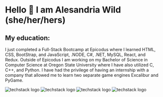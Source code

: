 # Hello 👋 I am Alesandria Wild (she/her/hers) 

## My education:

I just completed a Full-Stack Bootcamp at Epicodus where I learned HTML, CSS, BootStrap, and JavaScript, .NODE, C#, .NET, MySQL, React, and Redux. Outside of Epicodus I am working on my Bachelor of Science in Computer Science at Oregon State University where I have also utilized C, C++, and Python. I have had the privilege of having an internship with a company that allowed me to learn two separate game engines Excalibur and PyGame.

![techstack logo](https://readme-components.vercel.app/api?component=logo&logo=javascript&text=true&animation=spin&fill=000000)
![techstack logo](https://readme-components.vercel.app/api?component=logo&logo=csharp&text=true&animation=spin&fill=307958)
![techstack logo](https://readme-components.vercel.app/api?component=logo&logo=react&text=true&animation=spin)
![techstack logo](https://readme-components.vercel.app/api?component=logo&logo=redux&text=true&animation=spin&fill=77f4ec)
